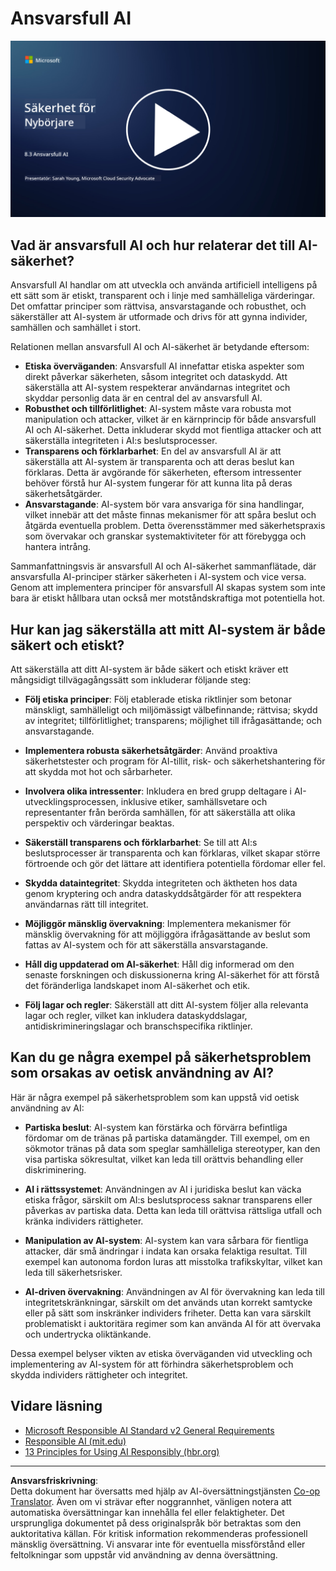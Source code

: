 <!--
CO_OP_TRANSLATOR_METADATA:
{
  "original_hash": "5e9775ee91bde7d44577891d5f11c4c5",
  "translation_date": "2025-09-04T00:05:35+00:00",
  "source_file": "8.3 Responsible AI.md",
  "language_code": "sv"
}
-->
# Ansvarsfull AI

[![Titta på videon](../../translated_images/8-3_placeholder.9a5623e020ef9751bfd82c06e3014edc976e2b2dc6ac5836571e63873a3c28b4.sv.png)](https://learn-video.azurefd.net/vod/player?id=b7517901-8f81-4475-b586-385a361c51e8)

## Vad är ansvarsfull AI och hur relaterar det till AI-säkerhet?

Ansvarsfull AI handlar om att utveckla och använda artificiell intelligens på ett sätt som är etiskt, transparent och i linje med samhälleliga värderingar. Det omfattar principer som rättvisa, ansvarstagande och robusthet, och säkerställer att AI-system är utformade och drivs för att gynna individer, samhällen och samhället i stort.

Relationen mellan ansvarsfull AI och AI-säkerhet är betydande eftersom:

-   **Etiska överväganden**: Ansvarsfull AI innefattar etiska aspekter som direkt påverkar säkerheten, såsom integritet och dataskydd. Att säkerställa att AI-system respekterar användarnas integritet och skyddar personlig data är en central del av ansvarsfull AI.
-   **Robusthet och tillförlitlighet**: AI-system måste vara robusta mot manipulation och attacker, vilket är en kärnprincip för både ansvarsfull AI och AI-säkerhet. Detta inkluderar skydd mot fientliga attacker och att säkerställa integriteten i AI:s beslutsprocesser.
-   **Transparens och förklarbarhet**: En del av ansvarsfull AI är att säkerställa att AI-system är transparenta och att deras beslut kan förklaras. Detta är avgörande för säkerheten, eftersom intressenter behöver förstå hur AI-system fungerar för att kunna lita på deras säkerhetsåtgärder.
-   **Ansvarstagande**: AI-system bör vara ansvariga för sina handlingar, vilket innebär att det måste finnas mekanismer för att spåra beslut och åtgärda eventuella problem. Detta överensstämmer med säkerhetspraxis som övervakar och granskar systemaktiviteter för att förebygga och hantera intrång.

Sammanfattningsvis är ansvarsfull AI och AI-säkerhet sammanflätade, där ansvarsfulla AI-principer stärker säkerheten i AI-system och vice versa. Genom att implementera principer för ansvarsfull AI skapas system som inte bara är etiskt hållbara utan också mer motståndskraftiga mot potentiella hot.

## Hur kan jag säkerställa att mitt AI-system är både säkert och etiskt?

Att säkerställa att ditt AI-system är både säkert och etiskt kräver ett mångsidigt tillvägagångssätt som inkluderar följande steg:

- **Följ etiska principer**: Följ etablerade etiska riktlinjer som betonar mänskligt, samhälleligt och miljömässigt välbefinnande; rättvisa; skydd av integritet; tillförlitlighet; transparens; möjlighet till ifrågasättande; och ansvarstagande.

- **Implementera robusta säkerhetsåtgärder**: Använd proaktiva säkerhetstester och program för AI-tillit, risk- och säkerhetshantering för att skydda mot hot och sårbarheter.

- **Involvera olika intressenter**: Inkludera en bred grupp deltagare i AI-utvecklingsprocessen, inklusive etiker, samhällsvetare och representanter från berörda samhällen, för att säkerställa att olika perspektiv och värderingar beaktas.

- **Säkerställ transparens och förklarbarhet**: Se till att AI:s beslutsprocesser är transparenta och kan förklaras, vilket skapar större förtroende och gör det lättare att identifiera potentiella fördomar eller fel.

- **Skydda dataintegritet**: Skydda integriteten och äktheten hos data genom kryptering och andra dataskyddsåtgärder för att respektera användarnas rätt till integritet.

- **Möjliggör mänsklig övervakning**: Implementera mekanismer för mänsklig övervakning för att möjliggöra ifrågasättande av beslut som fattas av AI-system och för att säkerställa ansvarstagande.

- **Håll dig uppdaterad om AI-säkerhet**: Håll dig informerad om den senaste forskningen och diskussionerna kring AI-säkerhet för att förstå det föränderliga landskapet inom AI-säkerhet och etik.

- **Följ lagar och regler**: Säkerställ att ditt AI-system följer alla relevanta lagar och regler, vilket kan inkludera dataskyddslagar, antidiskrimineringslagar och branschspecifika riktlinjer.

## Kan du ge några exempel på säkerhetsproblem som orsakas av oetisk användning av AI?

Här är några exempel på säkerhetsproblem som kan uppstå vid oetisk användning av AI:

- **Partiska beslut**: AI-system kan förstärka och förvärra befintliga fördomar om de tränas på partiska datamängder. Till exempel, om en sökmotor tränas på data som speglar samhälleliga stereotyper, kan den visa partiska sökresultat, vilket kan leda till orättvis behandling eller diskriminering.

- **AI i rättssystemet**: Användningen av AI i juridiska beslut kan väcka etiska frågor, särskilt om AI:s beslutsprocess saknar transparens eller påverkas av partiska data. Detta kan leda till orättvisa rättsliga utfall och kränka individers rättigheter.

- **Manipulation av AI-system**: AI-system kan vara sårbara för fientliga attacker, där små ändringar i indata kan orsaka felaktiga resultat. Till exempel kan autonoma fordon luras att misstolka trafikskyltar, vilket kan leda till säkerhetsrisker.

- **AI-driven övervakning**: Användningen av AI för övervakning kan leda till integritetskränkningar, särskilt om det används utan korrekt samtycke eller på sätt som inskränker individers friheter. Detta kan vara särskilt problematiskt i auktoritära regimer som kan använda AI för att övervaka och undertrycka oliktänkande.

Dessa exempel belyser vikten av etiska överväganden vid utveckling och implementering av AI-system för att förhindra säkerhetsproblem och skydda individers rättigheter och integritet.

## Vidare läsning

 - [Microsoft Responsible AI Standard v2 General Requirements](https://query.prod.cms.rt.microsoft.com/cms/api/am/binary/RE5cmFl?culture=en-us&country=us&WT.mc_id=academic-96948-sayoung)
 - [Responsible AI (mit.edu)](https://sloanreview.mit.edu/big-ideas/responsible-ai/)
 - [13 Principles for Using AI Responsibly (hbr.org)](https://hbr.org/2023/06/13-principles-for-using-ai-responsibly)

---

**Ansvarsfriskrivning**:  
Detta dokument har översatts med hjälp av AI-översättningstjänsten [Co-op Translator](https://github.com/Azure/co-op-translator). Även om vi strävar efter noggrannhet, vänligen notera att automatiska översättningar kan innehålla fel eller felaktigheter. Det ursprungliga dokumentet på dess originalspråk bör betraktas som den auktoritativa källan. För kritisk information rekommenderas professionell mänsklig översättning. Vi ansvarar inte för eventuella missförstånd eller feltolkningar som uppstår vid användning av denna översättning.